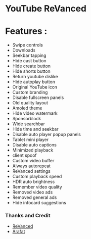 # YouTube ReVanced

# Features :
- Swipe controls
- Downloads
- Seekbar tapping
- Hide cast button
- Hide create button
- Hide shorts button
- Return youtube dislike
- Hide autoplay button
- Original YouTube icon
- Custom branding
- Disable fullscreen panels
- Old quality layout
- Amoled theme
- Hide video watermark
- Sponsorblock
- Wide searchbar
- Hide time and seekbar
- Disable auto player popup panels
- Tablet mini player
- Disable auto captions
- Minimized playback
- client spoof
- Custom video buffer
- Always autorepeat
- ReVanced settings
- Custom playback speed
- HDR auto brightness
- Remember video quality
- Removed video ads
- Removed general ads
- Hide infocard suggestions

### Thanks and Credit
- [ReVanced](https://github.com/revanced)
- [Arafat](https://t.me/Arafatulislamantor)
